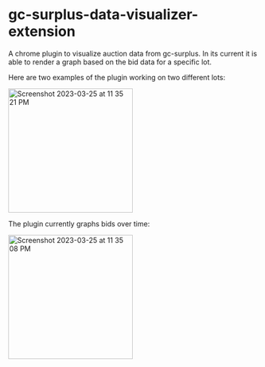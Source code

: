 # gc-surplus-data-visualizer-extension
A chrome plugin to visualize auction data from gc-surplus. In its current it is able to render a graph based on the bid data for a specific lot.

Here are two examples of the plugin working on two different lots:

<img width="250" alt="Screenshot 2023-03-25 at 11 35 21 PM" src="https://user-images.githubusercontent.com/14715156/227753885-126cf7dc-bb62-43c5-9dbf-7f63ed28843c.png">

The plugin currently graphs bids over time:

<img width="250" alt="Screenshot 2023-03-25 at 11 35 08 PM" src="https://user-images.githubusercontent.com/14715156/227753886-3ce1dba1-c6f0-456a-b8f3-996d80523570.png">